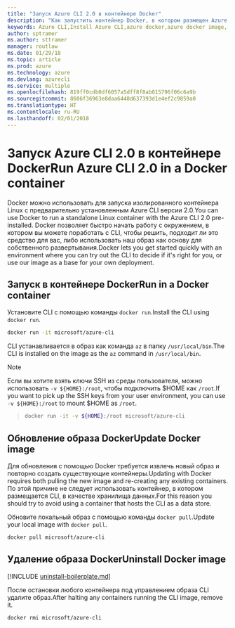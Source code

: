 ```yaml
---
title: "Запуск Azure CLI 2.0 в контейнере Docker"
description: "Как запустить контейнер Docker, в котором размещен Azure CLI 2.0"
keywords: Azure CLI,Install Azure CLI,azure docker,azure docker image,
author: sptramer
ms.author: sttramer
manager: routlaw
ms.date: 01/29/18
ms.topic: article
ms.prod: azure
ms.technology: azure
ms.devlang: azurecli
ms.service: multiple
ms.openlocfilehash: 819ff0cdb0df6057a5dff8f8ab015796f06c6a9b
ms.sourcegitcommit: 8606f36963e8daa6448d637393d1e4ef2c9859a0
ms.translationtype: HT
ms.contentlocale: ru-RU
ms.lasthandoff: 02/01/2018
---
```

# <a name="run-azure-cli-20-in-a-docker-container"></a><span data-ttu-id="dc952-104">Запуск Azure CLI 2.0 в контейнере Docker</span><span class="sxs-lookup"><span data-stu-id="dc952-104">Run Azure CLI 2.0 in a Docker container</span></span>

<span data-ttu-id="dc952-105">Docker можно использовать для запуска изолированного контейнера Linux с предварительно установленным Azure CLI версии 2.0.</span><span class="sxs-lookup"><span data-stu-id="dc952-105">You can use Docker to run a standalone Linux container with the Azure CLI 2.0 pre-installed.</span></span> <span data-ttu-id="dc952-106">Docker позволяет быстро начать работу с окружением, в котором вы можете поработать с CLI, чтобы решить, подходит ли это средство для вас, либо использовать наш образ как основу для собственного развертывания.</span><span class="sxs-lookup"><span data-stu-id="dc952-106">Docker lets you get started quickly with an environment where you can try out the CLI to decide if it's right for you, or use our image as a base for your own deployment.</span></span>

## <a name="run-in-a-docker-container"></a><span data-ttu-id="dc952-107">Запуск в контейнере Docker</span><span class="sxs-lookup"><span data-stu-id="dc952-107">Run in a Docker container</span></span>

<span data-ttu-id="dc952-108">Установите CLI с помощью команды `docker run`.</span><span class="sxs-lookup"><span data-stu-id="dc952-108">Install the CLI using `docker run`.</span></span>

   ```bash
   docker run -it microsoft/azure-cli
   ```

<span data-ttu-id="dc952-109">CLI устанавливается в образ как команда `az` в папку `/usr/local/bin`.</span><span class="sxs-lookup"><span data-stu-id="dc952-109">The CLI is installed on the image as the `az` command in `/usr/local/bin`.</span></span>

> [!NOTE]
> <span data-ttu-id="dc952-110">Если вы хотите взять ключи SSH из среды пользователя, можно использовать `-v ${HOME}:/root`, чтобы подключить $HOME как `/root`.</span><span class="sxs-lookup"><span data-stu-id="dc952-110">If you want to pick up the SSH keys from your user environment, you can use `-v ${HOME}:/root` to mount $HOME as `/root`.</span></span>

> ```bash
> docker run -it -v ${HOME}:/root microsoft/azure-cli
> ```

## <a name="update-docker-image"></a><span data-ttu-id="dc952-111">Обновление образа Docker</span><span class="sxs-lookup"><span data-stu-id="dc952-111">Update Docker image</span></span>

<span data-ttu-id="dc952-112">Для обновления с помощью Docker требуется извлечь новый образ и повторно создать существующие контейнеры.</span><span class="sxs-lookup"><span data-stu-id="dc952-112">Updating with Docker requires both pulling the new image and re-creating any existing containers.</span></span> <span data-ttu-id="dc952-113">По этой причине не следует использовать контейнер, в котором размещается CLI, в качестве хранилища данных.</span><span class="sxs-lookup"><span data-stu-id="dc952-113">For this reason you should try to avoid using a container that hosts the CLI as a data store.</span></span>

<span data-ttu-id="dc952-114">Обновите локальный образ с помощью команды `docker pull`.</span><span class="sxs-lookup"><span data-stu-id="dc952-114">Update your local image with `docker pull`.</span></span>

```bash
docker pull microsoft/azure-cli
```

## <a name="uninstall-docker-image"></a><span data-ttu-id="dc952-115">Удаление образа Docker</span><span class="sxs-lookup"><span data-stu-id="dc952-115">Uninstall Docker image</span></span>

[!INCLUDE [uninstall-boilerplate.md](includes/uninstall-boilerplate.md)]

<span data-ttu-id="dc952-116">После остановки любого контейнера под управлением образа CLI удалите образ.</span><span class="sxs-lookup"><span data-stu-id="dc952-116">After halting any containers running the CLI image, remove it.</span></span>

```bash
docker rmi microsoft/azure-cli
```
